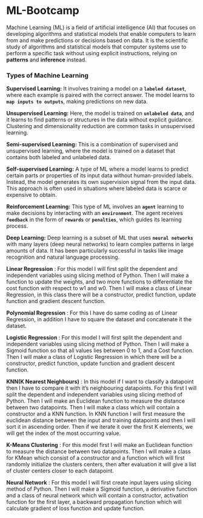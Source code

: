 # ML-Bootcamp

Machine Learning (ML) is a field of artificial intelligence (AI) that focuses on developing algorithms and statistical models that enable computers to learn from and make predictions or decisions based on data. It is the scientific study of algorithms and statistical models that computer systems use to perform a specific task without using explicit instructions, relying on **patterns** and **inference** instead.

### Types of Machine Learning
**Supervised Learning:** It involves training a model on a **`labeled dataset`**, where each example is paired with the correct answer. The model learns to **`map inputs to outputs`**, making predictions on new data.

**Unsupervised Learning:** Here, the model is trained on **`unlabeled data`**, and it learns to find patterns or structures in the data without explicit guidance. Clustering and dimensionality reduction are common tasks in unsupervised learning.

**Semi-supervised Learning:** This is a combination of supervised and unsupervised learning, where the model is trained on a dataset that contains both labeled and unlabeled data.

**Self-supervised Learning:** A type of ML where a model learns to predict certain parts or properties of its input data without human-provided labels. Instead, the model generates its own supervision signal from the input data. This approach is often used in situations where labeled data is scarce or expensive to obtain.

**Reinforcement Learning:** This type of ML involves an **`agent`** learning to make decisions by interacting with an **`environment`**. The agent receives **`feedback`** in the form of **`rewards`** or **`penalties`**, which guides its learning process.

**Deep Learning:** Deep learning is a subset of ML that uses **`neural networks`** with many layers (deep neural networks) to learn complex patterns in large amounts of data. It has been particularly successful in tasks like image recognition and natural language processing.


**Linear Regression**  : For this model I will first split the dependent and independent variables using slicing method of Python.
Then I will make a function to update the weights, and two more functions to differentiate the cost function with respect to w1 and w0.
Then I will make a class of Linear Regression, in this class there will be a constructor, predict function, update function and 
gradient descent function.


**Polynomial Regression** : For this I have do same coding as of Linear Regression, in addition I have to square the dataset and concatenate
it the dataset.


**Logistic Regression** :  For this model I will first split the dependent and independent variables using slicing method of Python.
Then I will make a Sigmoid function so that all values lies between 0 to 1, and a Cost function. Then I will make a class of
Logistic Regression in which there will be a constructor, predict function, update function and gradient descent function.


**KNN(K Nearest Neighbours)** : In this model if I want to classify a datapoint then I have to compare it with it’s neighbouring datapoints.
For this first I will split the dependent and independent variables using slicing method of Python. Then I will make an Euclidean 
function to measure the distance between two datapoints. Then I will make a class which will contain a constructor and a KNN function.
In KNN function I will first measure the euclidean distance between the input and training datapoints and then I will sort it in ascending order.
Then if we iterate it over the first K elements, we will get the index of the most occurring value.


**K-Means Clustering** : For this model first I will make an Euclidean function to measure the distance between two datapoints.
Then I will make a class for KMean which consist of a constructor and a function which will first randomly initialize the clusters centers,
then after evaluation it will give a list of cluster centers closer to each datapoint. 


**Neural Network** : For this model I will first create input layers using slicing method of Python. Then I will make a Sigmoid function,
a derivative function and a class of neural network which will contain a constructor, activation function for the first layer, a backward
propagation function which will calculate gradient of loss function and update function. 
